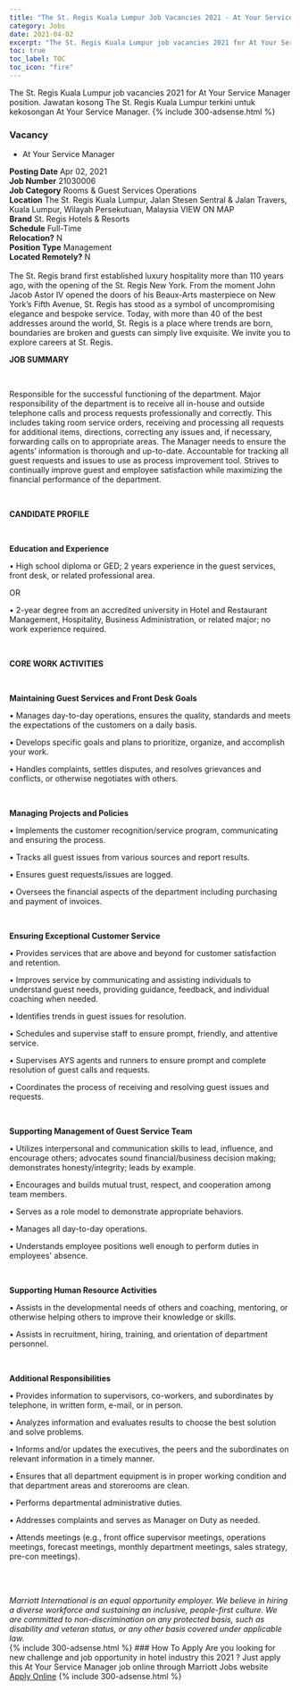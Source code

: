 ```yaml
---
title: "The St. Regis Kuala Lumpur Job Vacancies 2021 - At Your Service Manager" 
category: Jobs 
date: 2021-04-02 
excerpt: "The St. Regis Kuala Lumpur job vacancies 2021 for At Your Service Manager position. Jawatan kosong The St. Regis Kuala Lumpur terkini untuk kekosongan At Your Service Manager." 
toc: true 
toc_label: TOC 
toc_icon: "fire" 
--- 
```


The St. Regis Kuala Lumpur job vacancies 2021 for At Your Service Manager position. Jawatan kosong The St. Regis Kuala Lumpur terkini untuk kekosongan At Your Service Manager. 
{% include 300-adsense.html %} 
### Vacancy 
- At Your Service Manager 
<div><div><b>Posting Date</b> Apr 02, 2021<br><b>Job Number</b> 21030006<br><b>Job Category</b> Rooms &amp; Guest Services Operations<br><b>Location</b> The St. Regis Kuala Lumpur, Jalan Stesen Sentral &amp; Jalan Travers, Kuala Lumpur, Wilayah Persekutuan, Malaysia VIEW ON MAP<br><b>Brand</b> St. Regis Hotels &amp; Resorts<br><b>Schedule</b> Full-Time<br><b>Relocation?</b> N<br><b>Position Type</b> Management<br><b>Located Remotely?</b> N<br><br>The St. Regis brand first established luxury hospitality more than 110 years ago, with the opening of the St. Regis New York. From the moment John Jacob Astor IV opened the doors of his Beaux-Arts masterpiece on New York&#8217;s Fifth Avenue, St. Regis has stood as a symbol of uncompromising elegance and bespoke service. Today, with more than 40 of the best addresses around the world, St. Regis is a place where trends are born, boundaries are broken and guests can simply live exquisite. We invite you to explore careers at St. Regis.<br></div><div> <p><strong>JOB SUMMARY</strong></p> <p>&#160;</p> <p>Responsible for the successful functioning of the department. Major responsibility of the department is to receive all in-house and outside telephone calls and process requests professionally and correctly. This includes taking room service orders, receiving and processing all requests for additional items, directions, correcting any issues and, if necessary, forwarding calls on to appropriate areas. The Manager needs to ensure the agents&#8217; information is thorough and up-to-date. Accountable for tracking all guest requests and issues to use as process improvement tool. Strives to continually improve guest and employee satisfaction while maximizing the financial performance of the department.</p> <p>&#160;</p> <p><strong>CANDIDATE PROFILE </strong></p> <p>&#160;</p> <p><strong>Education and Experience</strong></p> <p>&#8226; High school diploma or GED; 2 years experience in the guest services, front desk, or related professional area.</p> <p>OR</p> <p>&#8226; 2-year degree from an accredited university in Hotel and Restaurant Management, Hospitality, Business Administration, or related major; no work experience required.</p> <p>&#160;</p> <p><strong>CORE WORK ACTIVITIES</strong></p> <p>&#160;</p> <p><strong>Maintaining Guest Services and Front Desk Goals</strong></p> <p>&#8226; Manages day-to-day operations, ensures the quality, standards and meets the expectations of the customers on a daily basis.</p> <p>&#8226; Develops specific goals and plans to prioritize, organize, and accomplish your work.</p> <p>&#8226; Handles complaints, settles disputes, and resolves grievances and conflicts, or otherwise negotiates with others.</p> <p>&#160;</p> <p><strong>Managing Projects and Policies</strong></p> <p>&#8226; Implements the customer recognition/service program, communicating and ensuring the process.</p> <p>&#8226; Tracks all guest issues from various sources and report results.</p> <p>&#8226; Ensures guest requests/issues are logged.</p> <p>&#8226; Oversees the financial aspects of the department including purchasing and payment of invoices.</p> <p>&#160;</p> <p><strong>Ensuring Exceptional Customer Service </strong></p> <p>&#8226; Provides services that are above and beyond for customer satisfaction and retention.</p> <p>&#8226; Improves service by communicating and assisting individuals to understand guest needs, providing guidance, feedback, and individual coaching when needed.</p> <p>&#8226; Identifies trends in guest issues for resolution.</p> <p>&#8226; Schedules and supervise staff to ensure prompt, friendly, and attentive service.</p> <p>&#8226; Supervises AYS agents and runners to ensure prompt and complete resolution of guest calls and requests.</p> <p>&#8226; Coordinates the process of receiving and resolving guest issues and requests.</p> <p>&#160;</p> <p><strong>Supporting Management of Guest Service Team</strong></p> <p>&#8226; Utilizes interpersonal and communication skills to lead, influence, and encourage others; advocates sound financial/business decision making; demonstrates honesty/integrity; leads by example.</p> <p>&#8226; Encourages and builds mutual trust, respect, and cooperation among team members.</p> <p>&#8226; Serves as a role model to demonstrate appropriate behaviors.</p> <p>&#8226; Manages all day-to-day operations.</p> <p>&#8226; Understands employee positions well enough to perform duties in employees' absence.</p> <p>&#160;</p> <p><strong>Supporting Human Resource Activities</strong></p> <p>&#8226; Assists in the developmental needs of others and coaching, mentoring, or otherwise helping others to improve their knowledge or skills.</p> <p>&#8226; Assists in recruitment, hiring, training, and orientation of department personnel.</p> <p>&#160;</p> <p><strong>Additional Responsibilities </strong></p> <p>&#8226; Provides information to supervisors, co-workers, and subordinates by telephone, in written form, e-mail, or in person.</p> <p>&#8226; Analyzes information and evaluates results to choose the best solution and solve problems.</p> <p>&#8226; Informs and/or updates the executives, the peers and the subordinates on relevant information in a timely manner.</p> <p>&#8226; Ensures that all department equipment is in proper working condition and that department areas and storerooms are clean.</p> <p>&#8226; Performs departmental administrative duties.</p> <p>&#8226; Addresses complaints and serves as Manager on Duty as needed.</p> <p>&#8226; Attends meetings (e.g., front office supervisor meetings, operations meetings, forecast meetings, monthly department meetings, sales strategy, pre-con meetings).</p> <p>&#160;</p> </div> <div> &#160;</div> <em>Marriott International is an equal opportunity employer.&#160;We believe in hiring a diverse workforce and sustaining an inclusive, people-first culture.&#160;We are committed to non-discrimination on&#160;any&#160;protected&#160;basis, such as disability and veteran status, or any other basis covered under applicable law.</em><br></div> 
{% include 300-adsense.html %} 
### How To Apply 
Are you looking for new challenge and job opportunity in hotel industry this 2021 ?
Just apply this At Your Service Manager job online through Marriott Jobs website 
<a href="https://jobs.marriott.com/marriott/jobs/21030006?lang=en-us" class="btn btn--info" target="_blank" rel="nofollow noopenner">Apply Online</a> 
{% include 300-adsense.html %} 